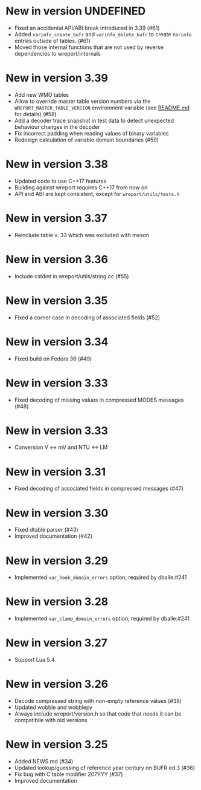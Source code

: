 # New in version UNDEFINED

* Fixed an accidental API/ABI break introduced in 3.39 (#61)
* Added `varinfo_create_bufr` and `varinfo_delete_bufr` to create `Varinfo`
  entries outside of tables. (#61)
* Moved those internal functions that are not used by reverse dependencies to
  wreport/internals

# New in version 3.39

* Add new WMO tables
* Allow to override master table version numbers via the
  `WREPORT_MASTER_TABLE_VERSION` environment variable (see
  [README.md](README.md) for details) (#58)
* Add a decoder trace snapshot in test data to detect unexpected behaviour
  changes in the decoder
* Fix incorrect padding when reading values of binary variables
* Redesign calculation of variable domain boundaries (#59)

# New in version 3.38

* Updated code to use C++17 features
* Building against wreport requires C++17 from now on
* API and ABI are kept consistent, except for `wreport/utils/tests.h`

# New in version 3.37

* Reinclude table v. 33 which was excluded with meson

# New in version 3.36

* Include cstdint in wreport/utils/string.cc (#55)

# New in version 3.35

* Fixed a corner case in decoding of associated fields (#52)

# New in version 3.34

* Fixed build on Fedora 36 (#49)

# New in version 3.33

* Fixed decoding of missing values in compressed MODES messages (#48)

# New in version 3.33

* Conversion V <-> mV and NTU <-> LM

# New in version 3.31

* Fixed decoding of associated fields in compressed messages (#47)

# New in version 3.30

* Fixed dtable parser (#43)
* Improved documentation (#42)

# New in version 3.29

* Implemented `var_hook_domain_errors` option, required by dballe:#241

# New in version 3.28

* Implemented `var_clamp_domain_errors` option, required by dballe:#241

# New in version 3.27

* Support Lua 5.4

# New in version 3.26

* Decode compressed string with non-empty reference values (#38)
* Updated wobble and wobblepy
* Always include wreport/version.h so that code that needs it can be compatibile with old versions

# New in version 3.25

* Added NEWS.md (#34)
* Updated lookup/guessing of reference year century on BUFR ed.3 (#36)
* Fix bug with C table modifier 207YYY (#37)
* Improved documentation
